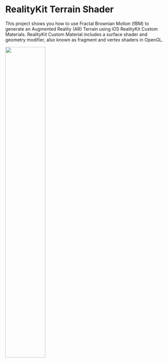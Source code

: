 # RealityKit Terrain Shader
This project shows you how to use Fractal Brownian Motion (fBM) to generate an Augmented Reality (AR) Terrain using iOS RealityKit Custom Materials. RealityKit Custom Material includes a surface shader and geometry modifier, also known as fragment and vertex shaders in OpenGL.

<img src=images/realitykitshaders/realitykit_terrain_shader.gif width="50%" height="50%">

